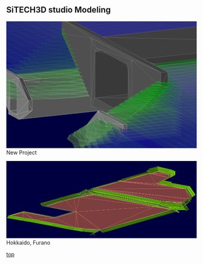 ## SiTECH3D studio Modeling

![img](assets/images/3D_data2.png)
New Project

![img](assets/images/3D_data3.png)
Hokkaido, Furano

[top](index.md)
